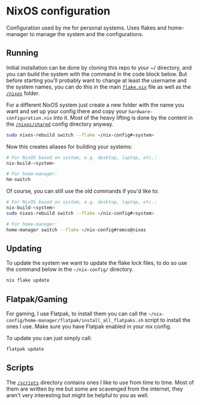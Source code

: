 # NixOS configuration

Configuration used by me for personal systems.
Uses flakes and home-manager to manage the system and the configurations.

## Running

Initial installation can be done by cloning this repo to your ~/ directory, and you can build the system
with the command in the code block below. But before starting you'll probably want to change at least the
username and the system names, you can do this in the main 
[`flake.nix`](https://github.com/RemcoSchrijver/nix-config/blob/main/flake.nix) file as well as the 
[`/nixos`](https://github.com/RemcoSchrijver/nix-config/tree/main/nixos) folder.

For a different NixOS system just create a new folder with the name you want and set up your config there and
copy your `hardware-configuration.nix` into it. Most of the heavy lifting is done by the content in the 
[`/nixos/shared`](https://github.com/RemcoSchrijver/nix-config/tree/main/nixos/shared) config directory anyway.

```bash
sudo nixos-rebuild switch --flake ~/nix-config#<system> 
```

Now this creates aliases for building your systems:

```bash
# For NixOS based on system, e.g. desktop, laptop, etc.:
nix-build-<system>

# For home-manager:
hm-switch
```

Of course, you can still use the old commands if you'd like to:
  
```bash
# For NixOS based on system, e.g. desktop, laptop, etc.:
nix-build-<system>
sudo nixos-rebuild switch --flake ~/nix-config#<system> 

# For home-manager:
home-manager switch --flake ~/nix-config#remco@nixos
```

## Updating

To update the system we want to update the flake lock files, to do so use the command below in the `~/nix-config/`
directory.

```bash
nix flake update
```

## Flatpak/Gaming

For gaming, I use Flatpak, to install them you can call the `~/nix-config/home-manager/flatpak/install_all_flatpaks.sh` 
script to install the ones I use. Make sure you have Flatpak enabled in your nix config.

To update you can just simply call:
```bash
flatpak update
```

## Scripts

The [`/scripts`](https://github.com/RemcoSchrijver/nix-config/tree/main/scripts) directory contains ones I like to use
from time to time. Most of them are written by me but some are scavenged from the internet, they aren't very 
interesting but might be helpful to you as well.
